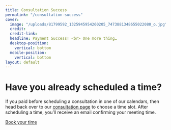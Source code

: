 ```yaml
---
title: Consultation Success
permalink: "/consultation-success"
cover:
  image: "/uploads/81799592_1325945954260205_7473881348655022080_o.jpg"
  credit: 
  credit-link: 
  headline: Payment Success! <br> One more thing…
  desktop-position:
    vertical: bottom
  mobile-position:
    vertical: bottom
layout: default
---
```


# Have you already scheduled a time?

If you paid before scheduling a consultation in one of our calendars, then head back over to our [consultation page](/consultation) to choose a time slot. After scheduling a time, you’ll receive an email confirming your meeting time.

<div class="button">
  <a href="consultation">Book your time</a>
</div>
